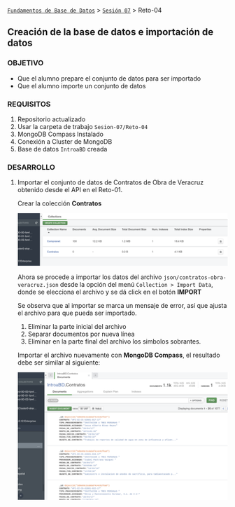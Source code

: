 [`Fundamentos de Base de Datos`](../../Readme.md) > [`Sesión 07`](../Readme.md) > Reto-04
## Creación de la base de datos e importación de datos

### OBJETIVO
- Que el alumno prepare el conjunto de datos para ser importado
- Que el alumno importe un conjunto de datos

### REQUISITOS
1. Repositorio actualizado
1. Usar la carpeta de trabajo `Sesion-07/Reto-04`
1. MongoDB Compass Instalado
1. Conexión a Cluster de MongoDB
1. Base de datos `IntroaBD` creada

### DESARROLLO
1. Importar el conjunto de datos de Contratos de Obra de Veracruz obtenido desde el API en el Reto-01.

   Crear la colección __Contratos__

   ![Colección Contratos creada](assets/contratos-creada.png)

   Ahora se procede a importar los datos del archivo `json/contratos-obra-veracruz.json` desde la opción del menú `Collection > Import Data`, donde se elecciona el archivo y se dá click en el botón __IMPORT__

   Se observa que al importar se marca un mensaje de error, así que ajusta el archivo para que pueda ser importado.

   1. Eliminar la parte inicial del archivo
   1. Separar documentos por nueva línea
   1. Eliminar en la parte final del archivo los simbolos sobrantes.

   Importar el archivo nuevamente con __MongoDB Compass__, el resultado debe ser similar al siguiente:

   ![Contratos Veracruz importado](assets/contratos-veracruz-importado.png)
